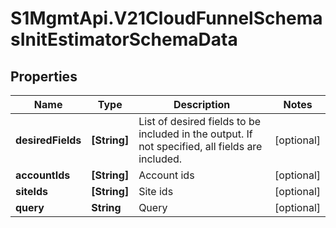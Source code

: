 # S1MgmtApi.V21CloudFunnelSchemasInitEstimatorSchemaData

## Properties
Name | Type | Description | Notes
------------ | ------------- | ------------- | -------------
**desiredFields** | **[String]** | List of desired fields to be included in the output. If not specified, all fields are included. | [optional] 
**accountIds** | **[String]** | Account ids | [optional] 
**siteIds** | **[String]** | Site ids | [optional] 
**query** | **String** | Query | [optional] 


